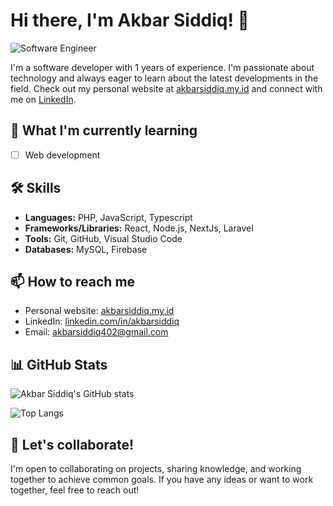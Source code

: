 # Hi there, I'm Akbar Siddiq! 👋

![Software Engineer](https://img.shields.io/badge/Software%20Engineer-Graduate-blue)

I'm a software developer with 1 years of experience. I'm passionate about technology and always eager to learn about the latest developments in the field. Check out my personal website at [akbarsiddiq.my.id](https://akbarsiddiq.my.id) and connect with me on [LinkedIn](https://www.linkedin.com/in/akbarsiddiq/).

## 🌱 What I'm currently learning

- [ ] Web development

## 🛠️ Skills

- **Languages:** PHP, JavaScript, Typescript
- **Frameworks/Libraries:** React, Node.js, NextJs, Laravel
- **Tools:** Git, GitHub, Visual Studio Code
- **Databases:** MySQL, Firebase

## 📫 How to reach me

- Personal website: [akbarsiddiq.my.id](https://akbarsiddiq.my.id)
- LinkedIn: [linkedin.com/in/akbarsiddiq](https://www.linkedin.com/in/akbarsiddiq/)
- Email: [akbarsiddiq402@gmail.com](mailto:akbarsiddiq402@gmail.com)

## 📊 GitHub Stats

![Akbar Siddiq's GitHub stats](https://github-readme-stats.vercel.app/api?username=akbarsiddic&show_icons=true&theme=radical)

![Top Langs](https://github-readme-stats.vercel.app/api/top-langs/?username=akbarsiddic&layout=compact&theme=radical)


## 🤝 Let's collaborate!

I'm open to collaborating on projects, sharing knowledge, and working together to achieve common goals. If you have any ideas or want to work together, feel free to reach out!
